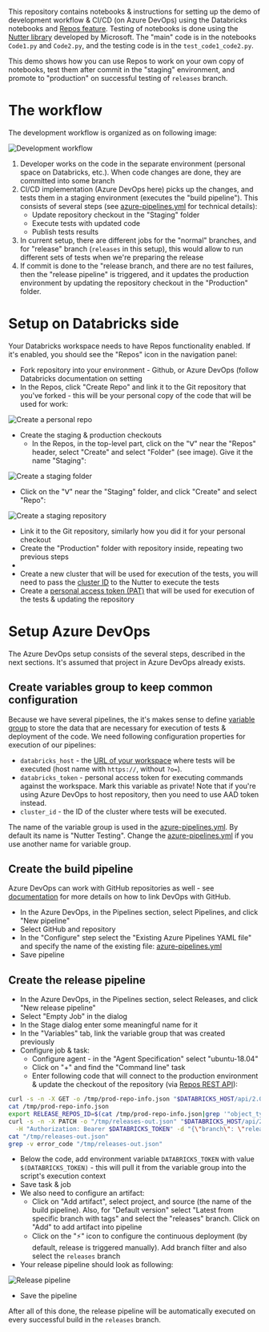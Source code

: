 This repository contains notebooks & instructions for setting up the demo of development workflow & CI/CD (on Azure DevOps) using the Databricks notebooks and [Repos feature](https://docs.databricks.com/repos.html).  Testing of notebooks is done using the [Nutter library](https://github.com/microsoft/nutter) developed by Microsoft.  The "main" code is in the notebooks `Code1.py` and `Code2.py`, and the testing code is in the `test_code1_code2.py`.

This demo shows how you can use Repos to work on your own copy of notebooks, test them after commit in the "staging" environment, and promote to "production" on successful testing of `releases` branch.

# The workflow

The development workflow is organized as on following image:

![Development workflow](images/cicd-workflow.png)

1. Developer works on the code in the separate environment (personal space on Databricks, etc.).  When code changes are done, they are committed into some branch
1. CI/CD implementation (Azure DevOps here) picks up the changes, and tests them in a staging environment (executes the "build pipeline").  This consists of several steps (see [azure-pipelines.yml](azure-pipelines.yml) for technical details):
   * Update repository checkout in the "Staging" folder
   * Execute tests with updated code
   * Publish tests results
1. In current setup, there are different jobs for the "normal" branches, and for "release" branch (`releases` in this setup), this would allow to run different sets of tests when we're preparing the release
1. If commit is done to the "release branch, and there are no test failures, then the "release pipeline" is triggered, and it updates the production environment by updating the repository checkout in the "Production" folder.


# Setup on Databricks side

Your Databricks workspace needs to have Repos functionality enabled.  If it's enabled, you should see the "Repos" icon in the navigation panel:

* Fork repository into your environment - Github, or Azure DevOps (follow Databricks documentation on setting
* In the Repos, click "Create Repo" and link it to the Git repository that you've forked - this will be your personal copy of the code that will be used for work:

![Create a personal repo](images/create-personal-project.png)

* Create the staging & production checkouts
  * In the Repos, in the top-level part, click on the "ᐯ" near the "Repos" header, select "Create" and select "Folder" (see image).  Give it the name "Staging":

![Create a staging folder](images/create-staging-folder.png)

  * Click on the  "ᐯ" near the "Staging" folder, and click "Create" and select "Repo":

![Create a staging repository](images/create-project-in-staging.png)

  * Link it to the Git repository, similarly how you did it for your personal checkout
  * Create the "Production" folder with repository inside, repeating two previous steps
  * 
* Create a new cluster that will be used for execution of the tests, you will need to pass the [cluster ID](https://docs.databricks.com/workspace/workspace-details.html#cluster-url-and-id) to the Nutter to execute the tests
* Create a [personal access token (PAT)](https://docs.databricks.com/administration-guide/access-control/tokens.html) that will be used for execution of the tests & updating the repository


# Setup Azure DevOps

The Azure DevOps setup consists of the several steps, described in the next sections.  It's assumed that project in Azure DevOps already exists.

## Create variables group to keep common configuration

Because we have several pipelines, the it's makes sense to define [variable group](https://docs.microsoft.com/en-us/azure/devops/pipelines/library/variable-groups) to store the data that are necessary for execution of tests & deployment of the code.  We need following configuration properties for execution of our pipelines:

* `databricks_host` - the [URL of your workspace](https://docs.databricks.com/workspace/workspace-details.html#workspace-instance-names-urls-and-ids) where tests will be executed (host name with `https://`, without `?o=`).
* `databricks_token` - personal access token for executing commands against the workspace.  Mark this variable as private!  Note that if you're using Azure DevOps to host repository, then you need to use AAD token instead.
* `cluster_id` - the ID of the cluster where tests will be executed.

The name of the variable group is used in the [azure-pipelines.yml](azure-pipelines.yml). By default its name is "Nutter Testing".  Change the [azure-pipelines.yml](azure-pipelines.yml) if you use another name for variable group.

## Create the build pipeline

Azure DevOps can work with GitHub repositories as well - see [documentation](https://docs.microsoft.com/en-us/azure/devops/pipelines/repos/github) for more details on how to link DevOps with GitHub.

* In the Azure DevOps, in the Pipelines section, select Pipelines, and click "New pipeline"
* Select GitHub and repository
* In the "Configure" step select the "Existing Azure Pipelines YAML file" and specify the name of the existing file: [azure-pipelines.yml](azure-pipelines.yml)
* Save pipeline


## Create the release pipeline

* In the Azure DevOps, in the Pipelines section, select Releases, and click "New release pipeline"
* Select "Empty Job" in the dialog
* In the Stage dialog enter some meaningful name for it
* In the "Variables" tab, link the variable group that was created previously
* Configure job & task:
  * Configure agent - in the "Agent Specification" select "ubuntu-18.04"
  * Click on "+" and find the "Command line" task
  * Enter following code that will connect to the production environment & update the checkout of the repository (via [Repos REST API](https://docs.databricks.com/dev-tools/api/latest/repos.html)):

```sh
curl -s -n -X GET -o /tmp/prod-repo-info.json "$DATABRICKS_HOST/api/2.0/workspace/get-status" -H "Authorization: Bearer $DATABRICKS_TOKEN" -d '{"path":"/Repos/Production/databricks-nutter-projects-demo"}'
cat /tmp/prod-repo-info.json
export RELEASE_REPOS_ID=$(cat /tmp/prod-repo-info.json|grep '"object_type":"REPO"'|sed -e 's|^.*"object_id":\([0-9]*\).*$|\1|')
curl -s -n -X PATCH -o "/tmp/releases-out.json" "$DATABRICKS_HOST/api/2.0/repos/$RELEASE_REPOS_ID" \
  -H "Authorization: Bearer $DATABRICKS_TOKEN" -d "{\"branch\": \"releases\"}"
cat "/tmp/releases-out.json"
grep -v error_code "/tmp/releases-out.json"
```

  * Below the code, add environment variable `DATABRICKS_TOKEN` with value `$(DATABRICKS_TOKEN)` - this will pull it from the variable group into the script's execution context
  * Save task & job
* We also need to configure an artifact:
  * Click on "Add artifact", select project, and source (the name of the build pipeline). Also, for "Default version" select "Latest from specific branch with tags" and select the "releases" branch.  Click on "Add" to add artifact into pipeline
  * Click on the "⚡" icon to configure the continuous deployment (by default, release is triggered manually).  Add branch filter and also select the `releases` branch
* Your release pipeline should look as following:

![Release pipeline](images/release-pipeline.png)

* Save the pipeline

After all of this done, the release pipeline will be automatically executed on every successful build in the `releases` branch.

